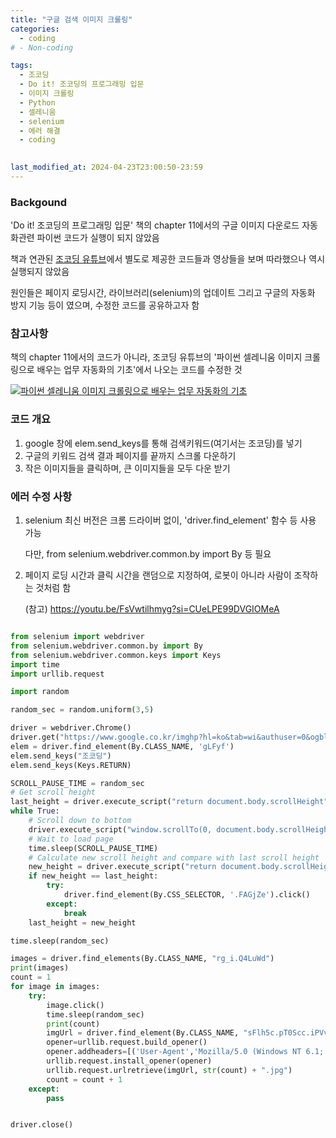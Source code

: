 ```yaml
---
title: "구글 검색 이미지 크롤링"
categories:
  - coding
# - Non-coding

tags:
  - 조코딩
  - Do it! 조코딩의 프로그래밍 입문
  - 이미지 크롤링
  - Python
  - 셀레니움
  - selenium
  - 에러 해결
  - coding
 

last_modified_at: 2024-04-23T23:00:50-23:59
---
```


### Backgound
'Do it! 조코딩의 프로그래밍 입문' 책의 chapter 11에서의 
구글 이미지 다운로드 자동화관련 파이썬 코드가 실행이 되지 않았음

책과 연관된 [조코딩 유튜브](ttps://youtu.be/1b7pXC1-IbE?si=oMNhLoPG_G0aTtd3)에서 
별도로 제공한 코드들과 영상들을 보며 따라했으나 역시 실행되지 않았음

원인들은 페이지 로딩시간, 라이브러리(selenium)의 업데이트 그리고 구글의 자동화 방지 기능 등이 였으며, 수정한 코드를 공유하고자 함

### 참고사항

책의 chapter 11에서의 코드가 아니라, 조코딩 유튜브의 '파이썬 셀레니움 이미지 크롤링으로 배우는 업무 자동화의 기초'에서 나오는 코드를 수정한 것

[![파이썬 셀레니움 이미지 크롤링으로 배우는 업무 자동화의 기초](http://img.youtube.com/vi/1b7pXC1-IbE/0.jpg)](https://www.youtube.com/watch?v=1b7pXC1-IbE) 

### 코드 개요

1. google 창에 elem.send_keys를 통해 검색키워드(여기서는 조코딩)를 넣기
2. 구글의 키워드 검색 결과 페이지를 끝까지 스크롤 다운하기
3. 작은 이미지들을 클릭하며, 큰 이미지들을 모두 다운 받기

### 에러 수정 사항
1. selenium 최신 버전은 크롬 드라이버 없이, 'driver.find_element' 함수 등 사용 가능

    다만, from selenium.webdriver.common.by import By 등 필요

2. 페이지 로딩 시간과 클릭 시간을 랜덤으로 지정하여, 로봇이 아니라 사람이 조작하는 것처럼 함 

    (참고) https://youtu.be/FsVwtilhmyg?si=CUeLPE99DVGIOMeA 


```python

from selenium import webdriver
from selenium.webdriver.common.by import By
from selenium.webdriver.common.keys import Keys
import time
import urllib.request

import random

random_sec = random.uniform(3,5)

driver = webdriver.Chrome()
driver.get("https://www.google.co.kr/imghp?hl=ko&tab=wi&authuser=0&ogbl")
elem = driver.find_element(By.CLASS_NAME, 'gLFyf')
elem.send_keys("조코딩")
elem.send_keys(Keys.RETURN)

SCROLL_PAUSE_TIME = random_sec
# Get scroll height
last_height = driver.execute_script("return document.body.scrollHeight")
while True:
    # Scroll down to bottom
    driver.execute_script("window.scrollTo(0, document.body.scrollHeight);")
    # Wait to load page
    time.sleep(SCROLL_PAUSE_TIME)
    # Calculate new scroll height and compare with last scroll height
    new_height = driver.execute_script("return document.body.scrollHeight")
    if new_height == last_height:
        try:
            driver.find_element(By.CSS_SELECTOR, '.FAGjZe').click()
        except:
            break
    last_height = new_height

time.sleep(random_sec)

images = driver.find_elements(By.CLASS_NAME, "rg_i.Q4LuWd")
print(images)
count = 1
for image in images:
    try:
        image.click()
        time.sleep(random_sec)
        print(count)
        imgUrl = driver.find_element(By.CLASS_NAME, "sFlh5c.pT0Scc.iPVvYb").get_attribute("src")
        opener=urllib.request.build_opener()
        opener.addheaders=[('User-Agent','Mozilla/5.0 (Windows NT 6.1; WOW64) AppleWebKit/537.36 (KHTML, like Gecko) Chrome/36.0.1941.0 Safari/537.36')]
        urllib.request.install_opener(opener)
        urllib.request.urlretrieve(imgUrl, str(count) + ".jpg")
        count = count + 1
    except:
        pass


driver.close()
```